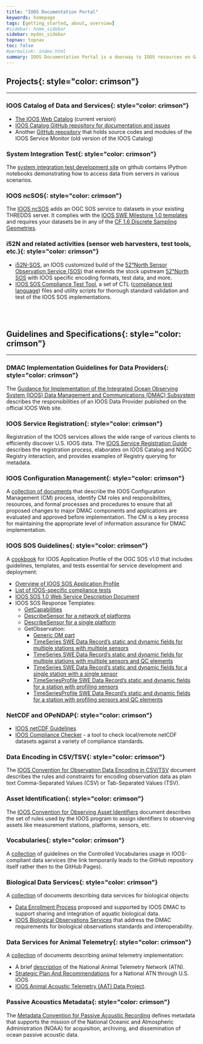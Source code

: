 ```yaml
---
title: "IOOS Documentation Portal"
keywords: homepage
tags: [getting_started, about, overview]
#sidebar: home_sidebar
sidebar: mydoc_sidebar
topnav: topnav
toc: false
#permalink: index.html
summary: IOOS Documentation Portal is a doorway to IOOS resources on GitHub and otherwise; a collection of links to the guides, conventions, procedures and templates that define the IOOS Data Management And Communication (DMAC) strategy
---
```



## **Projects**{: style="color: crimson"}

<!-- <a name="System Integration Test"></a> -->

* * *

### **IOOS Catalog of Data and Services**{: style="color: crimson"}

* [The IOOS Web Catalog](http://catalog.ioos.us) (current version)
* [IOOS Catalog GitHub repository for documentation and issues](https://github.com/ioos/catalog)
* Another [GitHub repository](https://github.com/ioos/service-monitor) that holds source codes and modules of the IOOS Service Monitor (old version of the IOOS Catalog)

### **System Integration Test**{: style="color: crimson"}

The [system integration test development site](https://github.com/ioos/system-test) on github contains IPython notebooks demonstrating how to access data from servers in various scenarios. 

### **IOOS ncSOS**{: style="color: crimson"}

The [IOOS ncSOS](https://github.com/asascience-open/ncSOS) adds an OGC SOS service to datasets in your existing THREDDS server. It complies with the [IOOS SWE Milestone 1.0 templates](https://github.com/ioos/sos-guidelines/tree/master/template/milestone1.0) and requires your datasets be in any of the [CF 1.6 Discrete Sampling Geometries](http://cfconventions.org/Data/cf-conventions/cf-conventions-1.6/build/cf-conventions.html#discrete-sampling-geometries).

### **i52N and related activities (sensor web harvesters, test tools, etc.)**{: style="color: crimson"}

*  [i52N-SOS](http://ioos.github.io/i52n-sos/), an IOOS customized build of the [52°North Sensor Observation Service (SOS)](http://52north.org/sos) that extends the stock upstream [52°North SOS](https://github.com/52North/SOS) with IOOS specific encoding formats, test data, and more.
* [IOOS SOS Compliance Test Tool](https://github.com/ioos/ioos-sos-compliance-tests), a set of CTL ([compliance test language](http://portal.opengeospatial.org/files/?artifact_id=33085)) files and utility scripts for thorough standard validation and test of the IOOS SOS implementations.

<!-- * [IOOS SOS Validator](https://github.com/ioos/ioos-sos-validator) for simple schema validation of SOS responses and templates --> 

<br><br>

## **Guidelines and Specifications**{: style="color: crimson"}

* * *

### **DMAC Implementation Guidelines for Data Providers**{: style="color: crimson"}

The [Guidance for Implementation of the Integrated Ocean Observing System (IOOS) Data Management and Communications (DMAC) Subsystem](https://ioos.noaa.gov/data/contribute-data/) describes the responsibilities of an IOOS Data Provider published on the official IOOS Web site.

### **IOOS Service Registration**{: style="color: crimson"}

Registration of the IOOS services allows the wide range of various clients to efficiently discover U.S. IOOS data. The [IOOS Service Registration Guide](http://ioos.github.io/registry/) describes the registration process, elaborates on IOOS Catalog and NGDC Registry interaction, and provides examples of Registry querying for metadata. 

### **IOOS Configuration Management**{: style="color: crimson"}

A [collection of documents](http://ioos.github.io/configuration-management) that describe the IOOS Configuration Management (CM) process, identify CM roles and responsibilities, resources, and formal processes and procedures to ensure that all proposed changes to major DMAC components and applications are evaluated and approved before implementation. The CM is a key process for maintaining the appropriate level of information assurance for DMAC implementation.

### **IOOS SOS Guidelines**{: style="color: crimson"}

A [cookbook](https://ioos.github.io/sos-guidelines/index.html) for IOOS Application Profile of the OGC SOS v1.0 that includes guidelines, templates, and tests essential for service development and deployment:    

* [Overview of IOOS SOS Application Profile](https://ioos.github.io/sos-guidelines/index.html)
* [List of IOOS-specific compliance tests](https://ioos.github.io/sos-guidelines/sos-test-list-summary.html)  
* [IOOS SOS 1.0 Web Service Description Document](https://ioos.github.io/sos-guidelines/sos-wsdd-1-0.html)   
* IOOS SOS Response Templates:
  - [GetCapabilities](https://ioos.github.io/sos-guidelines/sos-getcapabilities.html/)
  - [DescribeSensor for a network of platforms](https://ioos.github.io/sos-guidelines/sml-describesensor-network.html)
  - [DescribeSensor for a single platform](https://ioos.github.io/sos-guidelines/sml-describesensor-station.html)
  - GetObservation:
     * [Generic OM part](https://ioos.github.io/sos-guidelines/om-getobservation.html)
     * [TimeSeries SWE Data Record’s static and dynamic fields for multiple stations with multiple sensors](https://ioos.github.io/sos-guidelines/swe-multistation-timeseries.html)
     * [TimeSeries SWE Data Record’s static and dynamic fields for multiple stations with multiple sensors and QC elements](https://ioos.github.io/sos-guidelines/swe-multistation-timeseries-qc.html)
     * [TimeSeries SWE Data Record’s static and dynamic fields for a single station with a single sensor](https://ioos.github.io/sos-guidelines/swe-singlestation-singleproperty-timeseries.html)
     * [TimeSeriesProfile SWE Data Record’s static and dynamic fields for a station with profiling sensors](https://ioos.github.io/sos-guidelines/swe-singlestation-timeseriesprofile.html)
     * [TimeSeriesProfile SWE Data Record’s static and dynamic fields for a station with profiling sensors and QC elements](https://ioos.github.io/sos-guidelines/swe-singlestation-timeseriesprofile-qc.html)   

### **NetCDF and OPeNDAP**{: style="color: crimson"}

* [IOOS netCDF Guidelines](https://ioos.github.io/ioos-netcdf/)
* [IOOS Compliance Checker](https://github.com/ioos/compliance-checker) - a tool to check local/remote netCDF datasets against a variety of compliance standards. 

<!-- * (https://github.com/dpsnowden/netcdf-guidelines). -->

### **Data Encoding in CSV/TSV**{: style="color: crimson"}

The [IOOS Convention for Observation Data Encoding in CSV/TSV](http://ioos.github.io/ioos-csv-tsv/) document describes the rules and constraints for encoding observation data as plain text Comma-Separated Values (CSV) or Tab-Separated Values (TSV).

### **Asset Identification**{: style="color: crimson"}

The [IOOS Convention for Observing Asset Identifiers](http://ioos.github.io/conventions-for-observing-asset-identifiers/) document describes the set of rules used by the IOOS program to assign identifiers to observing assets like measurement stations, platforms, sensors, etc.

### **Vocabularies**{: style="color: crimson"}

A [collection](https://github.com/ioos/vocabularies) of guidelines on the Controlled Vocabularies usage in IOOS-compliant data services (the link temporarily leads to the GitHub repository itself rather then to the GitHub Pages).

### **Biological Data Services**{: style="color: crimson"} 

A [collection](http://ioos.github.io/biological-data-services/) of documents describing data services for biological objects:

* [Data Enrollment Process](http://ioos.github.io/biological-data-services/biological-data-procedure/) proposed and supported by IOOS DMAC to support sharing and integration of aquatic biological data.
* [IOOS Biological Observations Services](http://ioos.github.io/biological-data-services/biological-observations/) that address the DMAC requirements for biological observations standards and interoperability.

### **Data Services for Animal Telemetry**{: style="color: crimson"}

A [collection](http://ioos.github.io/animal-telemetry/) of documents describing animal telemetry implementation: 

* A brief [description](http://ioos.github.io/animal-telemetry/about/) of the National Animal Telemetry Network (ATN). 
* [Strategic Plan And Recommendations](http://ioos.github.io/animal-telemetry/animal-telemetry-plan/) for a National ATN through U.S. IOOS
* [IOOS Animal Acoustic Telemetry (AAT) Data Project](http://ioos.github.io/animal-telemetry/aat_data_ioostech_wiki/).

### **Passive Acoustics Metadata**{: style="color: crimson"}

The [Metadata Convention for Passive Acoustic Recording](https://ioos.github.io/passive-acoustics/) defines metadata that supports the mission of the National Oceanic and Atmospheric Administration (NOAA) for acquisition, archiving, and dissemination of ocean passive acoustic data. 

<!--
# Contributing and changes

To make changes to this website and add information, see the [Website Deployment Workflow](website_deployment_workflow_updated) page. 

-->